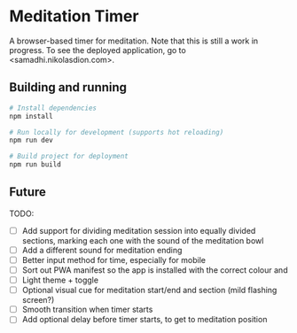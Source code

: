 # Meditation Timer

A browser-based timer for meditation. Note that this is still a work in progress. To see the deployed application, go to <samadhi.nikolasdion.com>.

## Building and running

```sh
# Install dependencies
npm install

# Run locally for development (supports hot reloading)
npm run dev

# Build project for deployment
npm run build
```

## Future

TODO:

- [ ] Add support for dividing meditation session into equally divided sections, marking each one with the sound of the meditation bowl
- [ ] Add a different sound for meditation ending
- [ ] Better input method for time, especially for mobile
- [ ] Sort out PWA manifest so the app is installed with the correct colour and
- [ ] Light theme + toggle
- [ ] Optional visual cue for meditation start/end and section (mild flashing screen?)
- [ ] Smooth transition when timer starts
- [ ] Add optional delay before timer starts, to get to meditation position
